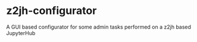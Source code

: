 # z2jh-configurator
A GUI based configurator for some admin tasks performed on a z2jh based JupyterHub

